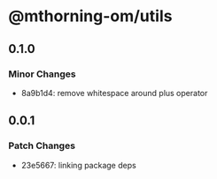 # @mthorning-om/utils

## 0.1.0

### Minor Changes

- 8a9b1d4: remove whitespace around plus operator

## 0.0.1

### Patch Changes

- 23e5667: linking package deps
